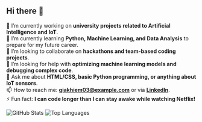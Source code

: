 ## Hi there 👋


<!--**giakhiem03/giakhiem03** is a ✨ _special_ ✨ repository because its `README.md` (this file) appears on your GitHub profile.

Here are some ideas to get you started:
-->
🔭 I’m currently working on **university projects related to Artificial Intelligence and IoT**.  
🌱 I’m currently learning **Python, Machine Learning, and Data Analysis** to prepare for my future career.  
👯 I’m looking to collaborate on **hackathons and team-based coding projects**.  
🤔 I’m looking for help with **optimizing machine learning models and debugging complex code**.  
💬 Ask me about **HTML/CSS, basic Python programming, or anything about IoT sensors**.  
📫 How to reach me: **giakhiem03@example.com** or via **[LinkedIn](https://linkedin.com/in/giakhiem03)**.  
⚡ Fun fact: **I can code longer than I can stay awake while watching Netflix!**  


![GitHub Stats](https://github-readme-stats.vercel.app/api?username=giakhiem03&show_icons=true&theme=radical)
![Top Languages](https://github-readme-stats.vercel.app/api/top-langs/?username=giakhiem03&layout=compact&theme=radical)
